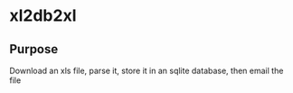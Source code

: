 xl2db2xl
========

Purpose
-------

Download an xls file, parse it, store it in an sqlite database, then email the file
